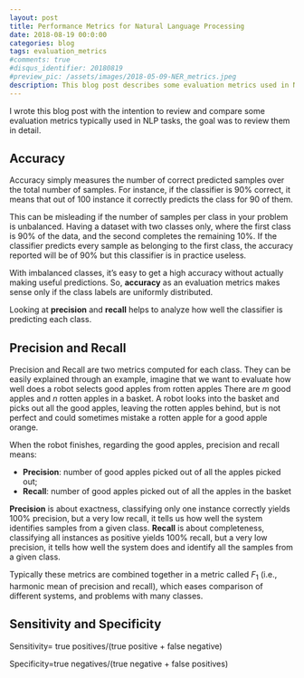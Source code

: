 ```yaml
---
layout: post
title: Performance Metrics for Natural Language Processing
date: 2018-08-19 00:0:00
categories: blog
tags: evaluation_metrics
#comments: true
#disqus_identifier: 20180819
#preview_pic: /assets/images/2018-05-09-NER_metrics.jpeg
description: This blog post describes some evaluation metrics used in NLP, it points out where we should use each one of them and the advantages and disadvantages of each.
---
```


I wrote this blog post with the intention to review and compare some evaluation metrics typically used in NLP tasks, the goal was to review them in detail.


## __Accuracy__

Accuracy simply measures the number of correct predicted samples over the total number of samples. For instance, if the classifier is 90% correct, it means that out of 100 instance it correctly predicts the class for 90 of them.

This can be misleading if the number of samples per class in your problem is unbalanced. Having a dataset with two classes only, where the first class is 90% of the data, and the second completes the remaining 10%. If the classifier predicts every sample as belonging to the first class, the accuracy reported will be of 90% but this classifier is in practice useless.

With imbalanced classes, it’s easy to get a high accuracy without actually making useful predictions. So, __accuracy__ as an evaluation metrics makes sense only if the class labels are uniformly distributed.

Looking at __precision__ and __recall__ helps to analyze how well the classifier is predicting each class.


## __Precision and Recall__

Precision and Recall are two metrics computed for each class. They can be easily explained through an example, imagine that we want to evaluate how well does a robot selects good apples from rotten apples There are $m$ good apples and $n$ rotten apples in a basket. A robot looks into the basket and picks out all the good apples, leaving the rotten apples behind, but is not perfect and could sometimes mistake a rotten apple for a good apple orange.

When the robot finishes, regarding the good apples, precision and recall means:

- __Precision__: number of good apples picked out of all the apples picked out;
- __Recall__:    number of good apples picked out of all the apples in the basket

__Precision__ is about exactness, classifying only one instance correctly yields 100% precision, but a very low recall, it tells us how well the system identifies samples from a given class. __Recall__ is about completeness, classifying all instances as positive yields 100% recall, but a very low precision, it tells how well the system does and identify all the samples from a given class.

Typically these metrics are combined together in a metric called $F_{1}$ (i.e., harmonic mean of precision and recall), which eases comparison of different systems, and problems with many classes.

## __Sensitivity and Specificity__

Sensitivity= true positives/(true positive + false negative)

Specificity=true negatives/(true negative + false positives)


<!--

https://machinelearningmastery.com/roc-curves-and-precision-recall-curves-for-classification-in-python/

https://www.wikiwand.com/en/Precision_and_recall
-->

<!--
What is the difference between a ROC curve and a precision-recall curve? When should I use each?
https://www.quora.com/What-is-the-difference-between-a-ROC-curve-and-a-precision-recall-curve-When-should-I-use-each

ROC ?
AUC ?
metrics for binary problems?
metrics for multi-class problems?
metrics for multi-label problems?
metrics for multi-class and multi-label problems?

https://tryolabs.com/blog/2013/03/25/why-accuracy-alone-bad-measure-classification-tasks-and-what-we-can-do-about-it/

-->

<!--
http://gabrielelanaro.github.io/blog/2016/02/03/multiclass-evaluation-measures.html
-->